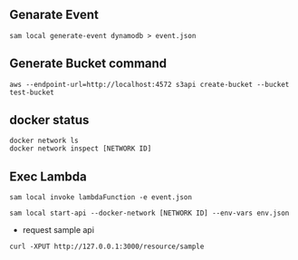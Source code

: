 

## Genarate Event
```
sam local generate-event dynamodb > event.json
```

## Generate Bucket command
```
aws --endpoint-url=http://localhost:4572 s3api create-bucket --bucket test-bucket
```


## docker status
```
docker network ls
docker network inspect [NETWORK ID]
```

## Exec Lambda
```
sam local invoke lambdaFunction -e event.json 

sam local start-api --docker-network [NETWORK ID] --env-vars env.json
```

- request sample api
```
curl -XPUT http://127.0.0.1:3000/resource/sample
```